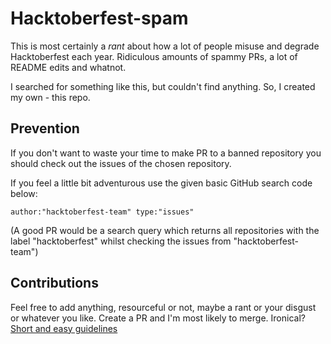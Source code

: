 # Hacktoberfest-spam

This is most certainly a *rant* about how a lot of people misuse and degrade Hacktoberfest each year. Ridiculous amounts of spammy PRs, a lot of README edits and whatnot.  

I searched for something like this, but couldn't find anything. So, I created my own - this repo.

## Prevention

If you don't want to waste your time to make PR to a banned repository you should check out the issues of the chosen repository.

If you feel a little bit adventurous use the given basic GitHub search code below:
```
author:"hacktoberfest-team" type:"issues" 
```
(A good PR would be a search query which returns all repositories with the label "hacktoberfest" whilst checking the issues from "hacktoberfest-team")
## Contributions

Feel free to add anything, resourceful or not, maybe a rant or your disgust or whatever you like. Create a PR and I'm most likely to merge. Ironical?  
[Short and easy guidelines](https://github.com/swingcake/Hacktoberfest-spam/issues/2#issuecomment-537350324 "Contribution guidelines")
